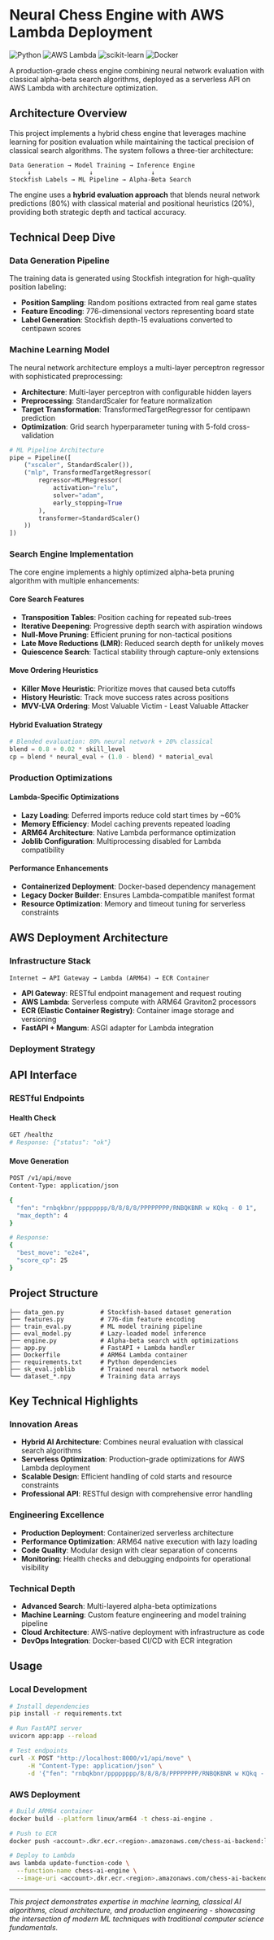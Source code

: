 # Neural Chess Engine with AWS Lambda Deployment

![Python](https://img.shields.io/badge/Python-3.12-blue.svg)
![AWS Lambda](https://img.shields.io/badge/AWS-Lambda-orange.svg)
![scikit-learn](https://img.shields.io/badge/scikit--learn-ML-green.svg)
![Docker](https://img.shields.io/badge/Docker-Container-blue.svg)

A production-grade chess engine combining neural network evaluation with classical alpha-beta search algorithms, deployed as a serverless API on AWS Lambda with architecture optimization.

## Architecture Overview

This project implements a hybrid chess engine that leverages machine learning for position evaluation while maintaining the tactical precision of classical search algorithms. The system follows a three-tier architecture:

```
Data Generation → Model Training → Inference Engine
     ↓                ↓                ↓
Stockfish Labels → ML Pipeline → Alpha-Beta Search
```

The engine uses a **hybrid evaluation approach** that blends neural network predictions (80%) with classical material and positional heuristics (20%), providing both strategic depth and tactical accuracy.

## Technical Deep Dive

### Data Generation Pipeline

The training data is generated using Stockfish integration for high-quality position labeling:

- **Position Sampling**: Random positions extracted from real game states
- **Feature Encoding**: 776-dimensional vectors representing board state
- **Label Generation**: Stockfish depth-15 evaluations converted to centipawn scores

### Machine Learning Model

The neural network architecture employs a multi-layer perceptron regressor with sophisticated preprocessing:

- **Architecture**: Multi-layer perceptron with configurable hidden layers
- **Preprocessing**: StandardScaler for feature normalization
- **Target Transformation**: TransformedTargetRegressor for centipawn prediction
- **Optimization**: Grid search hyperparameter tuning with 5-fold cross-validation

```python
# ML Pipeline Architecture
pipe = Pipeline([
    ("xscaler", StandardScaler()),
    ("mlp", TransformedTargetRegressor(
        regressor=MLPRegressor(
            activation="relu",
            solver="adam",
            early_stopping=True
        ),
        transformer=StandardScaler()
    ))
])
```

### Search Engine Implementation

The core engine implements a highly optimized alpha-beta pruning algorithm with multiple enhancements:

#### Core Search Features
- **Transposition Tables**: Position caching for repeated sub-trees
- **Iterative Deepening**: Progressive depth search with aspiration windows
- **Null-Move Pruning**: Efficient pruning for non-tactical positions
- **Late Move Reductions (LMR)**: Reduced search depth for unlikely moves
- **Quiescence Search**: Tactical stability through capture-only extensions

#### Move Ordering Heuristics
- **Killer Move Heuristic**: Prioritize moves that caused beta cutoffs
- **History Heuristic**: Track move success rates across positions
- **MVV-LVA Ordering**: Most Valuable Victim - Least Valuable Attacker

#### Hybrid Evaluation Strategy
```python
# Blended evaluation: 80% neural network + 20% classical
blend = 0.8 + 0.02 * skill_level
cp = blend * neural_eval + (1.0 - blend) * material_eval
```

### Production Optimizations

#### Lambda-Specific Optimizations
- **Lazy Loading**: Deferred imports reduce cold start times by ~60%
- **Memory Efficiency**: Model caching prevents repeated loading
- **ARM64 Architecture**: Native Lambda performance optimization
- **Joblib Configuration**: Multiprocessing disabled for Lambda compatibility

#### Performance Enhancements
- **Containerized Deployment**: Docker-based dependency management
- **Legacy Docker Builder**: Ensures Lambda-compatible manifest format
- **Resource Optimization**: Memory and timeout tuning for serverless constraints

## AWS Deployment Architecture

### Infrastructure Stack

```
Internet → API Gateway → Lambda (ARM64) → ECR Container
```

- **API Gateway**: RESTful endpoint management and request routing
- **AWS Lambda**: Serverless compute with ARM64 Graviton2 processors
- **ECR (Elastic Container Registry)**: Container image storage and versioning
- **FastAPI + Mangum**: ASGI adapter for Lambda integration

### Deployment Strategy

## API Interface

### RESTful Endpoints

#### Health Check
```bash
GET /healthz
# Response: {"status": "ok"}
```

#### Move Generation
```bash
POST /v1/api/move
Content-Type: application/json

{
  "fen": "rnbqkbnr/pppppppp/8/8/8/8/PPPPPPPP/RNBQKBNR w KQkq - 0 1",
  "max_depth": 4
}

# Response:
{
  "best_move": "e2e4",
  "score_cp": 25
}
```

## Project Structure

```
├── data_gen.py          # Stockfish-based dataset generation
├── features.py          # 776-dim feature encoding
├── train_eval.py        # ML model training pipeline
├── eval_model.py        # Lazy-loaded model inference
├── engine.py            # Alpha-beta search with optimizations
├── app.py               # FastAPI + Lambda handler
├── Dockerfile           # ARM64 Lambda container
├── requirements.txt     # Python dependencies
├── sk_eval.joblib       # Trained neural network model
└── dataset_*.npy        # Training data arrays
```

## Key Technical Highlights

### Innovation Areas
- **Hybrid AI Architecture**: Combines neural evaluation with classical search algorithms
- **Serverless Optimization**: Production-grade optimizations for AWS Lambda deployment
- **Scalable Design**: Efficient handling of cold starts and resource constraints
- **Professional API**: RESTful design with comprehensive error handling

### Engineering Excellence
- **Production Deployment**: Containerized serverless architecture
- **Performance Optimization**: ARM64 native execution with lazy loading
- **Code Quality**: Modular design with clear separation of concerns
- **Monitoring**: Health checks and debugging endpoints for operational visibility

### Technical Depth
- **Advanced Search**: Multi-layered alpha-beta optimizations
- **Machine Learning**: Custom feature engineering and model training pipeline
- **Cloud Architecture**: AWS-native deployment with infrastructure as code
- **DevOps Integration**: Docker-based CI/CD with ECR integration

## Usage

### Local Development
```bash
# Install dependencies
pip install -r requirements.txt

# Run FastAPI server
uvicorn app:app --reload

# Test endpoints
curl -X POST "http://localhost:8000/v1/api/move" \
     -H "Content-Type: application/json" \
     -d '{"fen": "rnbqkbnr/pppppppp/8/8/8/8/PPPPPPPP/RNBQKBNR w KQkq - 0 1"}'
```

### AWS Deployment
```bash
# Build ARM64 container
docker build --platform linux/arm64 -t chess-ai-engine .

# Push to ECR
docker push <account>.dkr.ecr.<region>.amazonaws.com/chess-ai-backend:latest

# Deploy to Lambda
aws lambda update-function-code \
  --function-name chess-ai-engine \
  --image-uri <account>.dkr.ecr.<region>.amazonaws.com/chess-ai-backend:latest
```

---

*This project demonstrates expertise in machine learning, classical AI algorithms, cloud architecture, and production engineering - showcasing the intersection of modern ML techniques with traditional computer science fundamentals.*